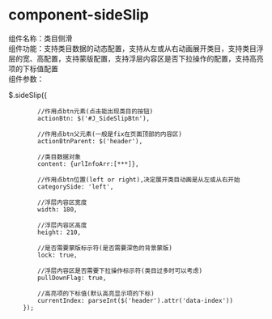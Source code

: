 # component-sideSlip
组件名称：类目侧滑<br>
组件功能：支持类目数据的动态配置，支持从左或从右动画展开类目，支持类目浮层的宽、高配置，支持蒙版配置，支持浮层内容区是否下拉操作的配置，支持高亮项的下标值配置<br>
组件参数：

$.sideSlip({

            //作用点btn元素(点击能出现类目的按钮)
            actionBtn: $('#J_SideSlipBtn'),
            
            //作用点btn父元素(一般是fix在页面顶部的内容区)
            actionBtnParent: $('header'),
            
            //类目数据对象
            content: {urlInfoArr:[***]},
            
            //作用点btn位置(left or right),决定展开类目动画是从左或从右开始
            categorySide: 'left',
            
            //浮层内容区宽度
            width: 180,
            
            //浮层内容区高度
            height: 210,
            
            //是否需要蒙版标示符(是否需要深色的背景蒙版)
            lock: true,
            
            //浮层内容区是否需要下拉操作标示符(类目过多时可以考虑)
            pullDownFlag: true,
            
            //高亮项的下标值(默认高亮显示项的下标)
            currentIndex: parseInt($('header').attr('data-index'))
        });
